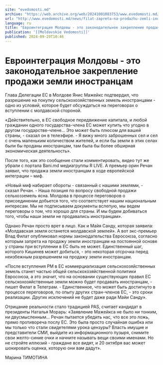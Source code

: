 ```yaml
---
site: "evedomosti.md"
archive: "https://web.archive.org/web/20241001083753/www.evedomosti.md/news/filat-zapreta-na-prodazhu-zemli-inostrancam-na-postoyannoj-o"
url: "http://www.evedomosti.md/news/filat-zapreta-na-prodazhu-zemli-inostrancam-na-postoyannoj-o"
language: ru
title: "Евроинтеграция Молдовы - это законодательное закрепление продажи земли иностранцам"
publication: '[[Moldavskie Vedomosti]]'
published: 2024-09-29T10:46
---
```


# Евроинтеграция Молдовы - это законодательное закрепление продажи земли иностранцам

Глава Делегации ЕС в Молдове Янис Мажейкс подтвердил, что разрешение на покупку сельскохозяйственных земель иностранцами - одно из условий, которое будет обсуждаться на переговорах о вступлении с молдавской стороной.

«Действительно, в ЕС свободное передвижение капитала, и любой гражданин одного государства-члена ЕС может купить что угодно в другом государстве-члене… Это может быть плюсом для вашей страны, - сказал он в телеэфире. - Я вижу много заброшенных сел и сел с очень маленьким количеством жителей, и если бы земли в этих селах были бы проданы иностранцам, там была бы более обширная экономическая деятельность».

После того, как это сообщение стали комментировать, видео тут же убрали с портала Bani.md медиагруппы R LIVE. А премьер орин Речан заявил, что продажа земли иностранцам в ходе европейской интеграции – миф.

«Новый миф набирает обороты - связанный с нашими землями, - сказал Речан. - Наша позиция по вопросу свободной продажи сельхозземель ясна. Молдова в процессе переговоров о присоединении добьется того, что соответствует нашим национальным интересам. Мы не подписываем документы вслепую, мы ведем переговоры о том, что хорошо для страны. И мы будем добиваться того, чтобы наши земли не продавались иностранцам».

Однако Речан просто врет в лицо. Как и Майя Санду, которая заявила: «Молдавская земля останется молдавской землей». А вот экс-премьер Влад Филат опубликовал нормы законодательства Евросоюза, согласно которым запрета на продажу земли иностранцам на постоянной основе у страны при вступлении в ЕС быть не может. Единственный шаг, которого Кишинев может добиться, - это некоторая отсрочка перед неизбежным разрешением на продажу земли иностранцам.

«После вступления РМ в ЕС коммерциализация сельскохозяйственных земель станет частью общей сельскохозяйственной политики Евросоюза, а это значит, что на основании существующих правил ЕС сельскохозяйственные земли можно будет продавать иностранцам, - пишет Филат в Телеграм. - Единственное, что может быть достигнуто в процессе переговоров, по опыту других стран-членов ЕС, - это сроки реализации. Других исключений не будет даже ради Майи Санду».

Отрицание реальности стало традицией PAS, считает кандидат в президенты Наталья Морарь: «Заявление Мажейкса не было ни тонким, ни двусмысленным… Речан пытается убедить нас, что все это ложь, прямо противореча послу ЕС. Это была просто случайная ошибка или мы только что стали свидетелями урока цензуры? Власть имущие и представители СМИ, выйдите из информационного пузыря, снимите свои желто-синие очки и начните называть вещи своими именами. Но не стройте иллюзий - граждане все видят, и 20 октября вас может шокировать оценка, которую они вам дадут».

Марина ТИМОТИНА